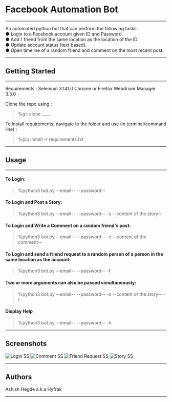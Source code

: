 # Facebook Automation Bot
***
An automated python bot that can perform the following
tasks: <br />
● Login to a Facebook account given ID and Password. <br />
● Add 1 friend from the same location as the location of the ID. <br />
● Update account status (text based). <br />
● Open timeline of a random friend and comment on the most recent post.
***
## Getting Started
***
Requirements :
Selenium 3.141.0
Chrome or Firefox
Webdriver Manager 3.3.0

Clone the repo using :
>%git clone ____

To install requirements, navigate to the folder and use (in terminal/command line) :
>%pip install -r requirements.txt
***
## Usage
***
#### To Login:
>%python3 bot.py --email-- --password--
#### To Login and Post a Story:
>%python3 bot.py --email-- --password-- -s --content of the story--
#### To Login and Write a Comment on a random friend's post:
>%python3 bot.py --email-- --password-- -c --content of the comment--
#### To Login and send a friend request to a random person of a person in the same location as the account:
>%python3 bot.py --email-- --password-- -f
#### Two or more arguments can also be passed simultaneously:
>%python3 bot.py --email-- --password-- -s --content of the story-- -f
#### Display Help
>%python3 bot.py --email-- --password-- -h
***
## Screenshots
![Login SS]()
![Comment SS]()
![Friend Request SS]()
![Story SS]()
***
## Authors
Ashish Hegde a.k.a Hyfrak
****
